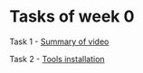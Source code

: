 # Tasks of week 0

Task 1 - [Summary of video](week0/task1)

Task 2 - [Tools installation](week0/task2)
